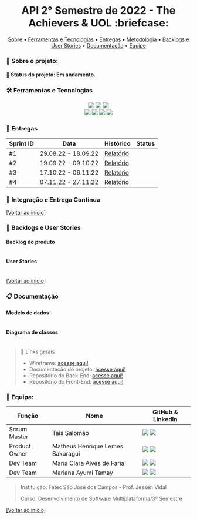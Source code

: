 <br id="inicio">

<h1 align="center">API 2° Semestre de 2022 - The Achievers & UOL :briefcase:</h1>
 <p align="center">
     <a href="#sobre">Sobre</a> • 
     <a href="#techtools">Ferramentas e Tecnologias</a> •
     <a href="#entregas">Entregas</a> • 
     <a href="#metodologia">Metodologia</a> •
     <a href="#backlog">Backlogs e User Stories</a> •
     <a href="#documentacao">Documentação</a> •
     <a href="#equipe">Equipe</a> 
</p>

<span id="sobre">

### :bookmark_tabs: Sobre o projeto:
<p></p>

 #### 📌 Status do projeto: Em andamento.
  
 <span id="techtools">
 
 ### :hammer_and_wrench: Ferramentas e Tecnologias
 
 <p align="center">
<img src="https://img.shields.io/badge/Discord-CED4DA?style=for-the-badge&logo=discord&logoColor=5865F2"/> 
<img src="https://img.shields.io/badge/Figma-CED4DA?style=for-the-badge&logo=figma&logoColor=F24E1E"/>
<img src="https://img.shields.io/badge/CSS3-CED4DA?style=for-the-badge&logo=css3&logoColor=1572B6"/> 
<br> <img src="https://img.shields.io/badge/JavaScript-CED4DA?style=for-the-badge&logo=javascript&logoColor=F7DF1E"/>  
<img src="https://img.shields.io/badge/TypeScript-CED4DA?style=for-the-badge&logo=typescript&logoColor=007ACC"/> 
<img src="https://img.shields.io/badge/React-CED4DA?style=for-the-badge&logo=react&logoColor=61DAFB"/> 
<img src="https://img.shields.io/badge/MongoDB-CED4DA?style=for-the-badge&logo=mongodb&logoColor=4EA94B"/>
</p> 
  
<span id="entregas">

### :dart: Entregas

Sprint ID | Data | Histórico | Status |
----------|------|-----------|--------|
#1 | 29.08.22 - 18.09.22 | <a href="">Relatório</a>  | 
#2 | 19.09.22 - 09.10.22 | <a href="">Relatório</a>  | 
#3 | 17.10.22 - 06.11.22 | <a href="">Relatório</a>  | 
#4 | 07.11.22 - 27.11.22 | <a href="">Relatório</a>  | 

<span id="metodologia">

### :thought_balloon: Integração e Entrega Contínua

</p>
  
<a href="#inicio">[Voltar ao início]</a>

<span id="backlog">
 
 ### :bookmark_tabs: Backlogs e User Stories

<h4> Backlog do produto
<br></br>
<img src=""/></h4>

<h4> User Stories
<br></br>
<img src=""/></h4>

<a href="#inicio">[Voltar ao início]</a>

<span id="documentacao">
 
 ### :clipboard: Documentação
 
<h4>Modelo de dados
<br></br>
<img src=""/>  
</h4>

<h4>Diagrama de classes
<br></br>
<img src="">  
</h4>

> 🔗 Links gerais
> <ul>
> <li>Wireframe: <a href="">acesse aqui!</a></li>
> <li>Documentação do projeto: <a href="">acesse aqui!</a></li>
> <li>Repositório do Back-End: <a href="">acesse aqui!</a></li>
> <li>Repositório do Front-End: <a href="">acesse aqui!</a></li>
> </ul>

<span id="equipe">

### :busts_in_silhouette: Equipe:
Função | Nome | GitHub & LinkedIn
-------|------|-------------------
Scrum Master | Tais Salomão | [<img src="https://img.shields.io/badge/github%20-%23121011.svg?&style=for-the-badge&logo=github&logoColor=000000&color=CED4DA"/>](https://github.com/taissalomao) [<img src="https://img.shields.io/badge/linkedin-%230077B5.svg?&style=for-the-badge&logo=linkedin&logoColor=0077B5&color=CED4DA" />](https://www.linkedin.com/in/tais-salomao/) 
Product Owner | Matheus Henrique Lemes Sakuragui | [<img src="https://img.shields.io/badge/github%20-%23121011.svg?&style=for-the-badge&logo=github&logoColor=000000&color=CED4DA"/>](https://github.com/MatheusSakuragui) [<img src="https://img.shields.io/badge/linkedin-%230077B5.svg?&style=for-the-badge&logo=linkedin&logoColor=0077B5&color=CED4DA" />](https://www.linkedin.com/in/matheus-henrique-lemes-sakuragui/)
Dev Team | Maria Clara Alves de Faria | [<img src="https://img.shields.io/badge/github%20-%23121011.svg?&style=for-the-badge&logo=github&logoColor=000000&color=CED4DA"/>](https://github.com/mclaralvs) [<img src="https://img.shields.io/badge/linkedin-%230077B5.svg?&style=for-the-badge&logo=linkedin&logoColor=0077B5&color=CED4DA" />](https://www.linkedin.com/in/mclaralvs/)
Dev Team | Mariana Ayumi Tamay | [<img src="https://img.shields.io/badge/github%20-%23121011.svg?&style=for-the-badge&logo=github&logoColor=000000&color=CED4DA"/>](https://github.com/Mariayumi) [<img src="https://img.shields.io/badge/linkedin-%230077B5.svg?&style=for-the-badge&logo=linkedin&logoColor=0077B5&color=CED4DA" />](https://www.linkedin.com/in/mariana-tamay-159582222/)

> Instituição: Fatec São José dos Campos - Prof. Jessen Vidal
> 
> Curso: Desenvolvimento de Software Multiplataforma/3º Semestre
 
<a href="#inicio">[Voltar ao início]</a>

